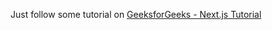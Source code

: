 Just follow some tutorial on [GeeksforGeeks - Next.js Tutorial](https://www.geeksforgeeks.org/nextjs/nextjs-tutorial/) 